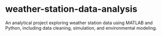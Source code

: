 # weather-station-data-analysis
An analytical project exploring weather station data using MATLAB and Python, including data cleaning, simulation, and environmental modeling.
